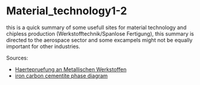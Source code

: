 # Material_technology1-2
this is a quick summary of some usefull sites for material technology and chipless production (Werkstofftechnik/Spanlose Fertigung), this summary is directed to the aerospace sector and some excampels might not be equally important for other industries. 

Sources:
* [Haertepruefung an Metallischen Werkstoffen](https://www.emcotest.com/index.php?eID=download&action=download&L=0&fileID=download:34368)
* [iron carbon cementite phase diagram](https://www.tf.uni-kiel.de/matwis/amat/iss/kap_6/illustr/s6_1_2.pdf)  

